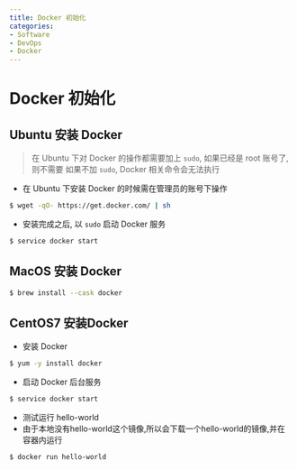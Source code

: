 ```yaml
---
title: Docker 初始化
categories:
- Software
- DevOps
- Docker
---
```

# Docker 初始化

##  Ubuntu 安装 Docker

>  在 Ubuntu 下对 Docker 的操作都需要加上 `sudo`, 如果已经是 root 账号了, 则不需要
> 如果不加 `sudo`, Docker 相关命令会无法执行

- 在 Ubuntu 下安装 Docker 的时候需在管理员的账号下操作

```bash
$ wget -qO- https://get.docker.com/ | sh
```

- 安装完成之后, 以 `sudo` 启动 Docker 服务

```bash
$ service docker start
```

##  MacOS 安装 Docker

```bash
$ brew install --cask docker
```

## CentOS7 安装Docker

- 安装 Docker

```bash
$ yum -y install docker
```

- 启动 Docker 后台服务

```bash
$ service docker start
```

- 测试运行 hello-world
- 由于本地没有hello-world这个镜像,所以会下载一个hello-world的镜像,并在容器内运行

```bash
$ docker run hello-world
```

